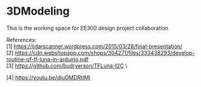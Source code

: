 # 3DModeling
This is the working space for EE300 design project collaboration


References: \
[1] https://lidarscanner.wordpress.com/2015/03/28/final-presentation/ \
[2] https://cdn.webshopapp.com/shops/304271/files/333438293/develop-routine-of-tf-luna-in-arduino.pdf \
[3] https://github.com/budryerson/TFLuna-I2C \

[4] https://youtu.be/diuOMDRtIMI

